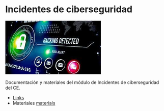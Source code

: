 # Incidentes de ciberseguridad

![Incidentes](media/logo.jpg)

Documentación y materiales del módulo de Incidentes de ciberseguridad del CE. 

 - [Links](./links.md)
 - Materiales [materials](https://github.com/jomuoru/incidentes/tree/main/materiales)